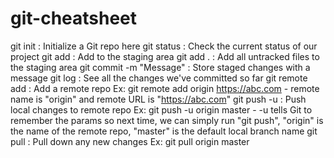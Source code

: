 # git-cheatsheet
git init                         : Initialize a Git repo here
git status                       : Check the current status of our project
git add <filename>               : Add <filename> to the staging area
git add .                        : Add all untracked files to the staging area
git commit -m "Message"          : Store staged changes with a message
git log                          : See all the changes we've committed so far
git remote add <remoteRepoName> <RepoURL>  : Add a remote repo
Ex: git remote add origin https://abc.com  - remote name is "origin" and remote URL is "https://abc.com"
git push -u <remoteRepoName> <localBranchName>: Push local changes to remote repo
Ex: git push -u origin master - -u tells Git to remember the params so next time, we can simply run "git push", "origin" is the name of the remote repo, "master" is the default local branch name
git pull <remoteRepoName> <branchName>   : Pull down any new changes
Ex: git pull origin master
